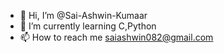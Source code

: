 - 👋 Hi, I’m @Sai-Ashwin-Kumaar
- 🌱 I’m currently learning C,Python
- 📫 How to reach me saiashwin082@gmail.com

<!---
Sai-Ashwin-2003/Sai-Ashwin-2003 is a ✨ special ✨ repository because its `README.md` (this file) appears on your GitHub profile.
You can click the Preview link to take a look at your changes.
--->
